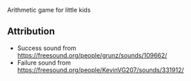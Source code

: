 Arithmetic game for little kids

## Attribution

* Success sound from https://freesound.org/people/grunz/sounds/109662/
* Failure sound from https://freesound.org/people/KevinVG207/sounds/331912/
